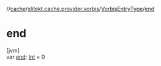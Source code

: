 //[cache](../../../index.md)/[xlitekt.cache.provider.vorbis](../index.md)/[VorbisEntryType](index.md)/[end](end.md)

# end

[jvm]\
var [end](end.md): [Int](https://kotlinlang.org/api/latest/jvm/stdlib/kotlin/-int/index.html) = 0
